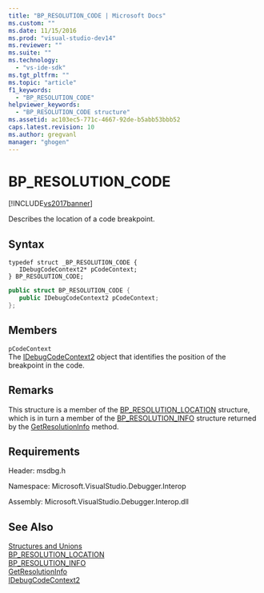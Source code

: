 ```yaml
---
title: "BP_RESOLUTION_CODE | Microsoft Docs"
ms.custom: ""
ms.date: 11/15/2016
ms.prod: "visual-studio-dev14"
ms.reviewer: ""
ms.suite: ""
ms.technology: 
  - "vs-ide-sdk"
ms.tgt_pltfrm: ""
ms.topic: "article"
f1_keywords: 
  - "BP_RESOLUTION_CODE"
helpviewer_keywords: 
  - "BP_RESOLUTION_CODE structure"
ms.assetid: ac103ec5-771c-4667-92de-b5abb53bbb52
caps.latest.revision: 10
ms.author: gregvanl
manager: "ghogen"
---
```

# BP_RESOLUTION_CODE
[!INCLUDE[vs2017banner](../../../includes/vs2017banner.md)]

Describes the location of a code breakpoint.  
  
## Syntax  
  
```cpp#  
typedef struct _BP_RESOLUTION_CODE {   
   IDebugCodeContext2* pCodeContext;  
} BP_RESOLUTION_CODE;  
```  
  
```csharp  
public struct BP_RESOLUTION_CODE {   
   public IDebugCodeContext2 pCodeContext;  
};  
```  
  
## Members  
 `pCodeContext`  
 The [IDebugCodeContext2](../../../extensibility/debugger/reference/idebugcodecontext2.md) object that identifies the position of the breakpoint in the code.  
  
## Remarks  
 This structure is a member of the [BP_RESOLUTION_LOCATION](../../../extensibility/debugger/reference/bp-resolution-location.md) structure, which is in turn a member of the [BP_RESOLUTION_INFO](../../../extensibility/debugger/reference/bp-resolution-info.md) structure returned by the [GetResolutionInfo](../../../extensibility/debugger/reference/idebugbreakpointresolution2-getresolutioninfo.md) method.  
  
## Requirements  
 Header: msdbg.h  
  
 Namespace: Microsoft.VisualStudio.Debugger.Interop  
  
 Assembly: Microsoft.VisualStudio.Debugger.Interop.dll  
  
## See Also  
 [Structures and Unions](../../../extensibility/debugger/reference/structures-and-unions.md)   
 [BP_RESOLUTION_LOCATION](../../../extensibility/debugger/reference/bp-resolution-location.md)   
 [BP_RESOLUTION_INFO](../../../extensibility/debugger/reference/bp-resolution-info.md)   
 [GetResolutionInfo](../../../extensibility/debugger/reference/idebugbreakpointresolution2-getresolutioninfo.md)   
 [IDebugCodeContext2](../../../extensibility/debugger/reference/idebugcodecontext2.md)

